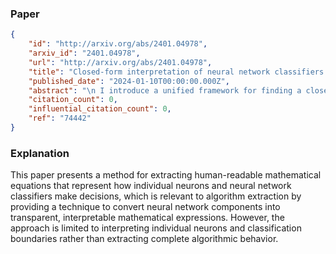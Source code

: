 ### Paper

```json
{
	"id": "http://arxiv.org/abs/2401.04978",
	"arxiv_id": "2401.04978",
	"url": "http://arxiv.org/abs/2401.04978",
	"title": "Closed-form interpretation of neural network classifiers with symbolic gradients",
	"published_date": "2024-01-10T00:00:00.000Z",
	"abstract": "\n I introduce a unified framework for finding a closed-form interpretation of any single neuron in an artificial neural network. Using this framework I demonstrate how to interpret neural network classifiers to reveal closed-form expressions of the concepts encoded in their decision boundaries. In contrast to neural network-based regression, for classification, it is in general impossible to express the neural network in the form of a symbolic equation even if the neural network itself bases its classification on a quantity that can be written as a closed-form equation. The interpretation framework is based on embedding trained neural networks into an equivalence class of functions that encode the same concept. I interpret these neural networks by finding an intersection between the equivalence class and human-readable equations defined by a symbolic search space. The approach is not limited to classifiers or full neural networks and can be applied to arbitrary neurons in hidden layers or latent spaces.",
	"citation_count": 0,
	"influential_citation_count": 0,
	"ref": "74442"
}
```

### Explanation

This paper presents a method for extracting human-readable mathematical equations that represent how individual neurons and neural network classifiers make decisions, which is relevant to algorithm extraction by providing a technique to convert neural network components into transparent, interpretable mathematical expressions. However, the approach is limited to interpreting individual neurons and classification boundaries rather than extracting complete algorithmic behavior.
